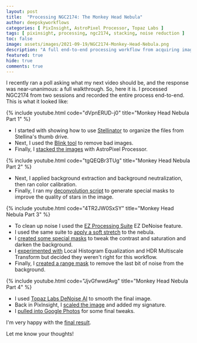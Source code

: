 ```yaml
---
layout: post
title:  "Processing NGC2174: The Monkey Head Nebula"
author: deepskyworkflows
categories: [ PixInsight, AstroPixel Processor, Topaz Labs ]
tags: [ pixinsight, processing, ngc2174, stacking, noise reduction ]
toc: false
image: assets/images/2021-09-19/NGC2174-Monkey-Head-Nebula.png
description: "A full end-to-end processing workflow from acquiring images to final polish using AstroPixel Processor, PixInsight, and Topaz Labs."
featured: true
hide: true
comments: true
---
```


I recently ran a poll asking what my next video should be, and the response was near-unanimous: a full walkthrough. So, here it is. I processed NGC2174 from two sessions and recorded the entire process end-to-end. This is what it looked like:

{% include youtube.html code="dVpnERUD-j0" title="Monkey Head Nebula Part 1" %}

- I started with showing how to use [Stellinator](https://github.com/DeepSkyWorkflows/Stellinator) to organize the files from Stellina's thumb drive. 
- Next, I used the [Blink tool](https://www.youtube.com/watch?v=dVpnERUD-j0&t=445s) to remove bad images.
- Finally, I [stacked the images](https://www.youtube.com/watch?v=dVpnERUD-j0&t=799s) with AstroPixel Processor.

{% include youtube.html code="tgQEQBr3TUg" title="Monkey Head Nebula Part 2" %}

- Next, I applied background extraction and background neutralization, then ran color calibration.
- Finally, I ran my [deconvolution script](https://github.com/DeepSkyWorkflows/DeepSkyWorkflowScripts/blob/main/docs/generateDeconSupport.md) to generate special masks to improve the quality of stars in the image.

{% include youtube.html code="4TR2JW0SxSY" title="Monkey Head Nebula Part 3" %}

- To clean up noise I used the [EZ Processing Suite](https://darkarchon.internet-box.ch:8443) EZ DeNoise feature.
- I used the same suite to [apply a soft stretch](https://www.youtube.com/watch?v=4TR2JW0SxSY&t=340s) to the nebula.
- I [created some special masks](https://www.youtube.com/watch?v=4TR2JW0SxSY&t=565s) to tweak the contrast and saturation and darken the background.
- I [experimented with](https://www.youtube.com/watch?v=4TR2JW0SxSY&t=909s) Local Histogram Equalization and HDR Multiscale Transform but decided they weren't right for this workflow.
- Finally, I [created a range mask](https://www.youtube.com/watch?v=4TR2JW0SxSY&t=1324s) to remove the last bit of noise from the background.

{% include youtube.html code="JjvGfwwdAvg" title="Monkey Head Nebula Part 4" %}

- I used [Topaz Labs DeNoise AI](https://www.topazlabs.com/denoise-ai) to smooth the final image.
- Back in PixInsight, I [scaled the image](https://www.youtube.com/watch?v=JjvGfwwdAvg&t=197s) and added my signature.
- I [pulled into Google Photos](https://www.youtube.com/watch?v=JjvGfwwdAvg&t=370s) for some final tweaks.

I'm very happy with the [final result](https://www.youtube.com/watch?v=JjvGfwwdAvg&t=442s).

Let me know your thoughts!



